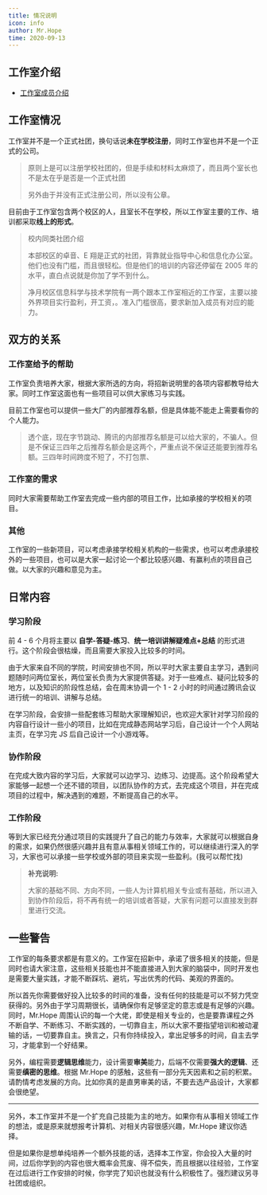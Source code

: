 ```yaml
---
title: 情况说明
icon: info
author: Mr.Hope
time: 2020-09-13
---
```


## 工作室介绍

- [工作室成员介绍](../about/readme.md)

## 工作室情况

工作室并不是一个正式社团，换句话说**未在学校注册**，同时工作室也并不是一个正式的公司。

> 原则上是可以注册学校社团的，但是手续和材料太麻烦了，而且两个室长也不是太在乎是否是一个正式社团
>
> 另外由于并没有正式注册公司，所以没有公章。

目前由于工作室包含两个校区的人，且室长不在学校，所以工作室主要的工作、培训都采取**线上的形式**。

> 校内同类社团介绍
>
> 本部校区的卓音、E 翔是正式的社团，背靠就业指导中心和信息化办公室。他们也没有门槛，而且很轻松。但是他们的培训的内容还停留在 2005 年的水平，直白点说就是你加了学不到什么。
>
> 净月校区信息科学与技术学院有一两个跟本工作室相近的工作室，主要以接外界项目实行盈利，开工资，。准入门槛很高，要求新加入成员有对应的能力。

## 双方的关系

### 工作室给予的帮助

工作室负责培养大家，根据大家所选的方向，将招新说明里的各项内容都教导给大家。同时工作室这面也有一些项目可以供大家练习与实践。

目前工作室也可以提供一些大厂的内部推荐名额，但是具体能不能走上需要看你的个人能力。

> 透个底，现在字节跳动、腾讯的内部推荐名额是可以给大家的，不骗人。但是不保证三四年之后推荐名额会是这两个，严重点说不保证还能要到推荐名额。三四年时间跨度不短了，不打包票、

### 工作室的需求

同时大家需要帮助工作室去完成一些内部的项目工作，比如承接的学校相关的项目。

### 其他

工作室的一些新项目，可以考虑承接学校相关机构的一些需求，也可以考虑承接校外的一些项目，也可以是大家一起讨论一个都比较感兴趣、有赢利点的项目自己做。以大家的兴趣和意见为主。

## 日常内容

### 学习阶段

前 4 - 6 个月将主要以 **自学-答疑-练习**、**统一培训讲解疑难点+总结** 的形式进行。这个阶段会很枯燥，而且需要大家投入比较多的时间。

由于大家来自不同的学院，时间安排也不同，所以平时大家主要自主学习，遇到问题随时问两位室长，两位室长负责为大家提供答疑。对于一些难点、疑问比较多的地方，以及知识的阶段性总结，会在周末协调一个 1 - 2 小时的时间通过腾讯会议进行统一的培训、讲解与总结。

在学习阶段，会安排一些配套练习帮助大家理解知识，也欢迎大家针对学习阶段的内容自行设计一些小的项目，比如在完成静态网站学习后，自己设计一个个人网站主页，在学习完 JS 后自己设计一个小游戏等。

### 协作阶段

在完成大致内容的学习后，大家就可以边学习、边练习、边提高。这个阶段希望大家能够一起想一个还不错的项目，以团队协作的方式，去完成这个项目，并在完成项目的过程中，解决遇到的难题，不断提高自己的水平。

### 工作阶段

等到大家已经充分通过项目的实践提升了自己的能力与效率，大家就可以根据自身的需求，如果仍然很感兴趣并且有意从事相关领域工作的，可以继续进行深入的学习，大家也可以承接一些学校或外部的项目来实现一些盈利。(我可以帮忙找)

> **补充说明:**
>
> 大家的基础不同、方向不同，一些人为计算机相关专业或有基础，所以进入到协作阶段后，将不再有统一的培训或者答疑，大家有问题可以直接发到群里进行交流。

## 一些警告

工作室的每条要求都是有意义的。工作室在招新中，承诺了很多相关的技能，但是同时也请大家注意，这些相关技能也并不能直接进入到大家的脑袋中，同时开发也是需要大量实践，才能不断踩坑、避坑，写出优秀的代码、美观的界面的。

所以首先你需要做好投入比较多的时间的准备，没有任何的技能是可以不努力凭空获得的。另外由于学习周期很长，请确保你有足够坚定的意志或是有足够的兴趣。同时，Mr.Hope 周围认识的每一个大佬，即使是相关专业的，也是要靠课程之外不断自学、不断练习、不断实践的，一切靠自主，所以大家不要指望培训和被动灌输的话，一切要靠自主。换言之，只有你持续投入，拿出足够多的时间，自主去学习，才能拿到一个好结果。

另外，编程需要**逻辑思维**能力，设计需要**审美**能力，后端不仅需要**强大的逻辑**、还需要**缜密的思维**。根据 Mr.Hope 的感触，这些有一部分先天因素和之前的积累。请酌情考虑发展的方向。比如你真的是直男审美的话，不要去选产品设计，大家都会很绝望。

---

另外，本工作室并不是一个扩充自己技能为主的地方。如果你有从事相关领域工作的想法，或是原来就想报考计算机、对相关内容很感兴趣，Mr.Hope 建议你选择。

但是如果你是想单纯培养一个额外技能的话，选择本工作室，你会投入大量的时间，过后你学到的内容也很大概率会荒废、得不偿失，而且根据以往经验，工作室在过后进行工作安排的时候，你学完了知识也就没有什么积极性了。强烈建议另寻社团或组织。
